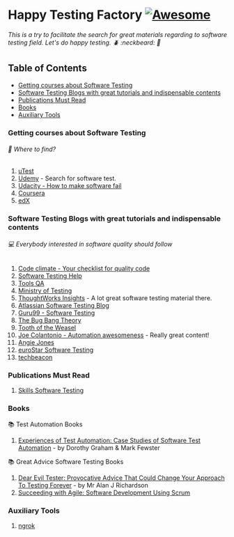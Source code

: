 # Happy Testing Factory [![Awesome](https://cdn.rawgit.com/sindresorhus/awesome/d7305f38d29fed78fa85652e3a63e154dd8e8829/media/badge.svg)](https://github.com/sindresorhus/awesome)

###### This is a try to facilitate the search for great materials regarding to software testing field. Let's do happy testing. :beetle: :neckbeard: :bug:

## Table of Contents

* [Getting courses about Software Testing](#getting-courses-about-software-testing)
* [Software Testing Blogs with great tutorials and indispensable contents](#software-testing-blogs-with-great-tutorials-and-indispensable-contents)
* [Publications Must Read](#publications-must-read)
* [Books](#books)
* [Auxiliary Tools](#auxiliary-tools)

### Getting courses about Software Testing
###### :pencil: Where to find?
1.  [uTest](https://www.utest.com/courses)
2.  [Udemy](https://www.udemy.com) - Search for software test.
3.  [Udacity - How to make software fail](https://br.udacity.com/course/software-testing--cs258/)
4.  [Coursera](https://www.coursera.org)
5.  [edX](https://www.edx.org)


### Software Testing Blogs with great tutorials and indispensable contents
###### :computer: Everybody interested in software quality should follow 
1. [Code climate - Your checklist for quality code](blog.codeclimate.com)
2. [Software Testing Help](http://www.softwaretestinghelp.com/)
3. [Tools QA](http://toolsqa.com/category/blogs/)
4. [Ministry of Testing](https://www.ministryoftesting.com/)
5. [ThoughtWorks Insights](https://www.thoughtworks.com/insights/software-testing) - A lot great software testing material there.
6. [Atlassian Software Testing Blog](https://www.atlassian.com/software-testing)
7. [Guru99 - Software Testing](https://www.guru99.com/software-testing.html)
8. [The Bug Bang Theory](http://www.bugbang.com.br)
9. [Tooth of the Weasel](http://angryweasel.com/blog/)
10. [Joe Colantonio - Automation awesomeness](https://www.joecolantonio.com/) - Really great content!
11. [Angie Jones](http://www.angiejones.tech/)
12. [euroStar Software Testing](https://huddle.eurostarsoftwaretesting.com/)
13. [techbeacon](https://learn.techbeacon.com/)

### Publications Must Read 
1. [Skills Software Testing](https://huddle.eurostarsoftwaretesting.com/skills-software-testing/)

### Books
:books: Test Automation Books 
1. [Experiences of Test Automation: Case Studies of Software Test Automation](https://www.amazon.com/gp/product/0321754069/) - by Dorothy Graham & Mark Fewster
      
:books: Great Advice Software Testing Books
1. [Dear Evil Tester: Provocative Advice That Could Change Your Approach To Testing Forever](https://www.amazon.com/Dear-Evil-Tester-Provocative-Approach/dp/0956733271) - by Mr Alan J Richardson
2. [Succeeding with Agile: Software Development Using Scrum](https://www.amazon.com/gp/product/0321579364/ref=as_li_qf_sp_asin_il_tl?ie=UTF8&tag=joecol05-20&camp=1789&creative=9325&linkCode=as2&creativeASIN=0321579364&linkId=728328c4151aa219929704a2dd42d464)

### Auxiliary Tools
1. [ngrok](https://ngrok.com/)
